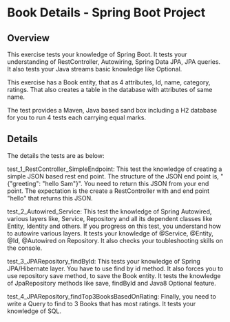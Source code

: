 # Book Details - Spring Boot Project

## Overview

This exercise tests your knowledge of Spring Boot. It tests your understanding of RestController, Autowiring, Spring Data JPA, JPA queries. It also tests your Java streams basic knowledge like Optional.

This exercise has a Book entity, that as 4 attributes, Id, name, category, ratings. That also creates a table in the database with attributes of same name.

The test provides a Maven, Java based sand box including a H2 database for you to run 4 tests each carrying equal marks.
 
## Details

The details the tests are as below:

test_1_RestController_SimpleEndpoint: This test the knowledge of creating a simple JSON based rest end point. The structure of the JSON end point is, "{\"greeting\": \"hello Sam\"}". You need to return this JSON from your end point. The expectation is the create a RestController with and end point "hello" that returns this JSON.

test_2_Autowired_Service: This test the knowledge of Spring Autowired, various layers like, Service, Repository and all its dependent classes like Entity, Identity and others. If you progress on this test, you understand how to autowire various layers. It tests your knowledge of @Service,  @Entity, @Id, @Autowired on Repository. It also checks your toubleshooting skills on the console.

test_3_JPARepository_findById: This tests your knowledge of Spring JPA/Hibernate layer. You have to use find by id method. It also forces you to use  repository save method, to save the Book entity. It tests the knowledge of JpaRepository methods like save, findById and Java8 Optional feature.

test_4_JPARepository_findTop3BooksBasedOnRating: Finally, you need to write a Query to find to 3 Books that has most ratings. It tests your knowledge of SQL.